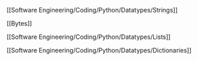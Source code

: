 [[Software Engineering/Coding/Python/Datatypes/Strings]]

[[Bytes]]

[[Software Engineering/Coding/Python/Datatypes/Lists]]

[[Software Engineering/Coding/Python/Datatypes/Dictionaries]]

